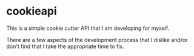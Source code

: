# cookieapi

This is a simple cookie cutter API that I am developing for myself.

There are a few aspects of the development process that I dislike and/or don't find that I take the appropriate time to fix.
